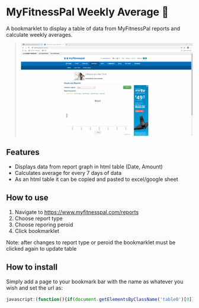 # MyFitnessPal Weekly Average :muscle:
A bookmarklet to display a table of data from MyFitnessPal reports and calculate weekly averages.
> ![](demo.gif) 
## Features
  * Displays data from report graph in html table (Date, Amount)
  * Calculates average for every 7 days of data
  * As an html table it can be copied and pasted to excel/google sheet

## How to use
  1. Navigate to https://www.myfitnesspal.com/reports
  2. Choose report type
  3. Choose reporing peroid
  4. Click bookmarklet

Note: after changes to report type or peroid the bookmarklet must be clicked again to update table

## How to install
  Simply add a page to your bookmark bar with the name as whatever you wish and set the url as:

```javascript
javascript:(function(){if(document.getElementsByClassName('table0')[0]){document.getElementsByClassName('table0')[0].remove();}var t=document.getElementById('main').appendChild(document.createElement('table'));t.className='table0';var head=t.appendChild(document.createElement('thead')).appendChild(document.createElement('tr'));head.appendChild(document.createElement('td')).textContent='Date';head.appendChild(document.createElement('td')).textContent='Amount';head.appendChild(document.createElement('td')).textContent='Weekly Average';var body=t.appendChild(document.createElement('tbody'));var c,a;var l=MFP.Reports.chart.series[0].data.length;var i=l;var s=0;while(i--){s+=MFP.Reports.chart.series[0].data[i].y;c=body.appendChild(document.createElement('tr'));c.appendChild(document.createElement('td')).textContent=MFP.Reports.chart.series[0].data[i].category;c.appendChild(document.createElement('td')).textContent=MFP.Reports.chart.series[0].data[i].y;a=c.appendChild(document.createElement('td'));if((l-i)%7==0){a.textContent=(s/7).toFixed(2);a.style.backgroundColor='rgb(217, 217, 217)';s=0;}}})();
```

